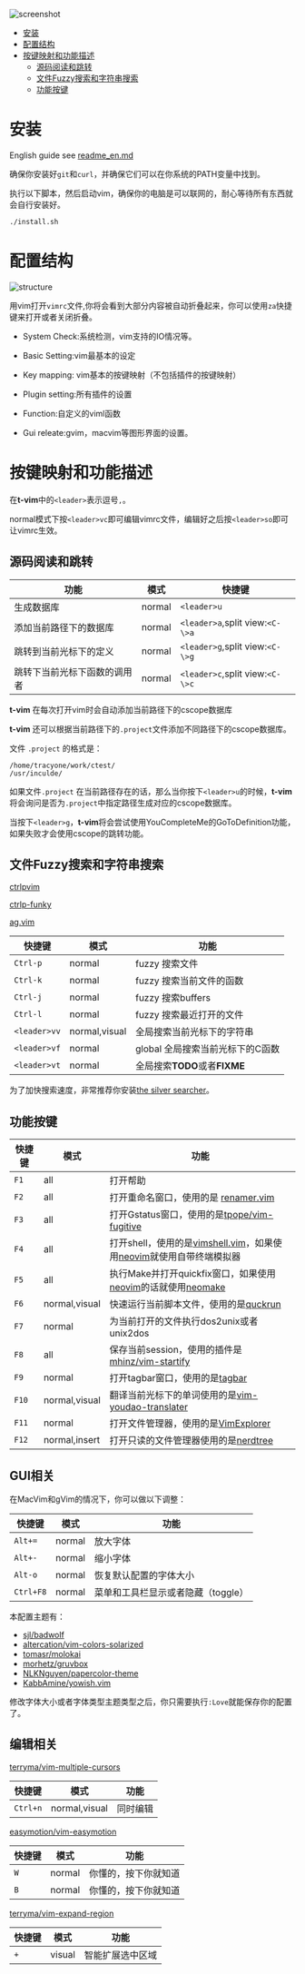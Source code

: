 ![screenshot](https://cloud.githubusercontent.com/assets/4246425/15250970/dae5518e-1959-11e6-8dc5-bed1c23f7a02.png)


* [安装](#安装)
* [配置结构](#配置结构)
* [按键映射和功能描述](#按键映射和功能描述)
	* [源码阅读和跳转](#源码阅读和跳转)
	* [文件Fuzzy搜索和字符串搜索](#文件fuzzy搜索和字符串搜索)
	* [功能按键](#功能按键)

#  安装

English guide see [readme_en.md](./readme_en.md)

确保你安装好`git`和`curl`，并确保它们可以在你系统的PATH变量中找到。

执行以下脚本，然后启动vim，确保你的电脑是可以联网的，耐心等待所有东西就会自行安装好。

```bash
./install.sh
```

# 配置结构

![structure](https://cloud.githubusercontent.com/assets/4246425/16357646/0b8c9814-3b2f-11e6-8f21-b6247e4e6e02.png)

用vim打开`vimrc`文件,你将会看到大部分内容被自动折叠起来，你可以使用`za`快捷键来打开或者关闭折叠。

- System Check:系统检测，vim支持的IO情况等。

- Basic Setting:vim最基本的设定

- Key mapping: vim基本的按键映射（不包括插件的按键映射）

- Plugin setting:所有插件的设置

- Function:自定义的viml函数

- Gui releate:gvim，macvim等图形界面的设置。

# 按键映射和功能描述

在**t-vim**中的`<leader>`表示逗号`,`。

normal模式下按`<leader>vc`即可编辑vimrc文件，编辑好之后按`<leader>so`即可让vimrc生效。

## 源码阅读和跳转

功能 | 模式 | 快捷键
--------- | ---------- | ---------------
生成数据库 | normal | `<leader>u`
添加当前路径下的数据库 | normal | `<leader>a`,split view:`<C-\>a`
跳转到当前光标下的定义  | normal | `<leader>g`,split view:`<C-\>g`
跳转下当前光标下函数的调用者 | normal | `<leader>c`,split view:`<C-\>c`

**t-vim** 在每次打开vim时会自动添加当前路径下的cscope数据库

**t-vim** 还可以根据当前路径下的`.project`文件添加不同路径下的cscope数据库。

文件 `.project` 的格式是：

```
/home/tracyone/work/ctest/
/usr/inculde/
```

如果文件`.project` 在当前路径存在的话，那么当你按下`<leader>u`的时候，**t-vim**将会询问是否为`.project`中指定路径生成对应的cscope数据库。

当按下`<leader>g`，**t-vim**将会尝试使用YouCompleteMe的GoToDefinition功能，如果失败才会使用cscope的跳转功能。

## 文件Fuzzy搜索和字符串搜索

[ctrlpvim](https://github.com/ctrlpvim/ctrlp.vim)

[ctrlp-funky](https://github.com/tacahiroy/ctrlp-funky)

[ag.vim](https://github.com/rking/ag.vim)

快捷键 | 模式 | 功能 
--------- | ---------- | ---------------
 `Ctrl-p` | normal  | fuzzy 搜索文件
 `Ctrl-k` | normal  | fuzzy 搜索当前文件的函数
 `Ctrl-j` | normal  | fuzzy 搜索buffers
 `Ctrl-l` | normal  | fuzzy 搜索最近打开的文件
 `<leader>vv` | normal,visual | 全局搜索当前光标下的字符串
 `<leader>vf` | normal | global 全局搜索当前光标下的C函数
 `<leader>vt` | normal | 全局搜索**TODO**或者**FIXME**

 为了加快搜索速度，非常推荐你安装[the silver searcher](https://github.com/ggreer/the_silver_searcher)。


## 功能按键

快捷键 | 模式 | 功能
--------- | ---------- | ---------------
`F1` | all | 打开帮助
`F2` | all | 打开重命名窗口，使用的是 [renamer.vim](https://github.com/vim-scripts/renamer.vim)
`F3` | all | 打开Gstatus窗口，使用的是[tpope/vim-fugitive](https://github.com/tpope/vim-fugitive)
`F4` | all | 打开shell，使用的是[vimshell.vim](https://github.com/Shougo/vimshell.vim)，如果使用[neovim](https://github.com/neovim/neovim)就使用自带终端模拟器
`F5` | all | 执行Make并打开quickfix窗口，如果使用 [neovim](https://github.com/neovim/neovim)的话就使用[neomake](https://github.com/benekastah/neomake) 
`F6` | normal,visual | 快速运行当前脚本文件，使用的是[quckrun](https://github.com/thinca/vim-quickrun)
`F7` | normal | 为当前打开的文件执行dos2unix或者unix2dos
`F8` | all | 保存当前session，使用的插件是[mhinz/vim-startify](https://github.com/mhinz/vim-startify)
`F9` | normal | 打开tagbar窗口，使用的是[tagbar](https://github.com/majutsushi/tagbar)
`F10` | normal,visual | 翻译当前光标下的单词使用的是[vim-youdao-translater](https://github.com/ianva/vim-youdao-translater)
`F11` | normal | 打开文件管理器，使用的是[VimExplorer](https://github.com/mbbill/VimExplorer)
`F12` | normal,insert | 打开只读的文件管理器使用的是[nerdtree](https://github.com/scrooloose/nerdtree)

## GUI相关

在MacVim和gVim的情况下，你可以做以下调整：

快捷键 | 模式 | 功能
--------- | ---------- | ---------------
`Alt+=` | normal | 放大字体
`Alt+-` | normal | 缩小字体
`Alt-o` | normal | 恢复默认配置的字体大小
`Ctrl+F8` | normal | 菜单和工具栏显示或者隐藏（toggle）

本配置主题有：

- [sjl/badwolf](https://github.com/sjl/badwolf)
- [altercation/vim-colors-solarized](https://github.com/altercation/vim-colors-solarized)
- [tomasr/molokai](https://github.com/tomasr/molokai)
- [morhetz/gruvbox](https://github.com/morhetz/gruvbox)
- [NLKNguyen/papercolor-theme](https://github.com/NLKNguyen/papercolor-theme)
- [KabbAmine/yowish.vim](https://github.com/KabbAmine/yowish.vim)

修改字体大小或者字体类型主题类型之后，你只需要执行`:Love`就能保存你的配置了。

## 编辑相关

[terryma/vim-multiple-cursors](https://github.com/terryma/vim-multiple-cursors)

快捷键 | 模式 | 功能
--------- | ---------- | ---------------
`Ctrl+n` | normal,visual | 同时编辑

[easymotion/vim-easymotion](https://github.com/easymotion/vim-easymotion)

快捷键 | 模式 | 功能
--------- | ---------- | ---------------
`W` | normal | 你懂的，按下你就知道
`B` | normal | 你懂的，按下你就知道

[terryma/vim-expand-region](https://github.com/terryma/vim-expand-region)

快捷键 | 模式 | 功能
--------- | ---------- | ---------------
`+` | visual | 智能扩展选中区域


